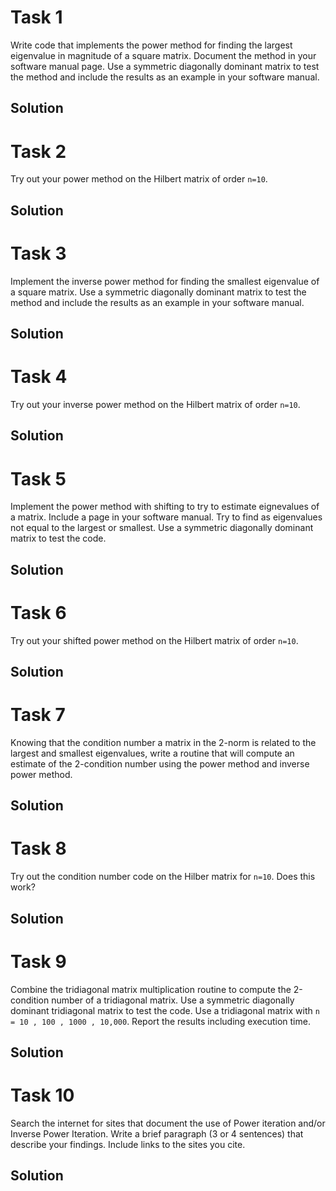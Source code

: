 # Task 1
Write code that implements the power method for finding the largest eigenvalue in magnitude of a square matrix. Document the method in your software manual page. Use a symmetric diagonally dominant matrix to test the method and include the results as an example in your software manual.

## Solution

# Task 2
Try out your power method on the Hilbert matrix of order `n=10`.

## Solution

# Task 3
Implement the inverse power method for finding the smallest eigenvalue of a square matrix. Use a symmetric diagonally dominant matrix to test the method and include the results as an example in your software manual.

## Solution

# Task 4
Try out your inverse power method on the Hilbert matrix of order `n=10`.

## Solution

# Task 5
Implement the power method with shifting to try to estimate eignevalues of a matrix. Include a page in your software manual. Try to find as eigenvalues not equal to the largest or smallest. Use a symmetric diagonally dominant matrix to test the code.

## Solution

# Task 6
Try out your shifted power method on the Hilbert matrix of order `n=10`.

## Solution

# Task 7
Knowing that the condition number a matrix in the 2-norm is related to the largest and smallest eigenvalues, write a routine that will compute an estimate of the 2-condition number using the power method and inverse power method.

## Solution

# Task 8
Try out the condition number code on the Hilber matrix for `n=10`. Does this work?

## Solution

# Task 9
Combine the tridiagonal matrix multiplication routine to compute the 2-condition number of a tridiagonal matrix. Use a symmetric diagonally dominant tridiagonal matrix to test the code. Use a tridiagonal matrix with `n = 10 , 100 , 1000 , 10,000`. Report the results including execution time.

## Solution

# Task 10
Search the internet for sites that document the use of Power iteration and/or Inverse Power Iteration. Write a brief paragraph (3 or 4 sentences) that describe your findings. Include links to the sites you cite.

## Solution

